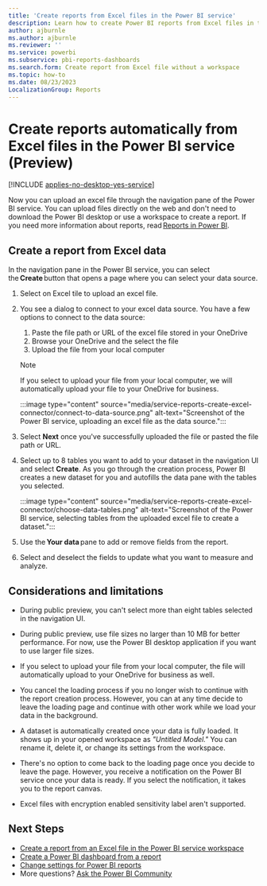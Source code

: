 ```yaml
---
title: 'Create reports from Excel files in the Power BI service'
description: Learn how to create Power BI reports from Excel files in the Power BI service without using desktop or a workspace.
author: ajburnle
ms.author: ajburnle
ms.reviewer: ''
ms.service: powerbi
ms.subservice: pbi-reports-dashboards
ms.search.form: Create report from Excel file without a workspace
ms.topic: how-to
ms.date: 08/23/2023
LocalizationGroup: Reports
---
```

# Create reports automatically from Excel files in the Power BI service (Preview)

[!INCLUDE [applies-no-desktop-yes-service](../includes/applies-yes-desktop-yes-service.md)]

Now you can upload an excel file through the navigation pane of the Power BI service. You can upload files directly on the web and don't need to download the Power BI desktop or use a workspace to create a report. If you need more information about reports, read [Reports in Power BI](../consumer/end-user-reports.md).   

## Create a report from Excel data 

In the navigation pane in the Power BI service, you can select the **Create** button that opens a page where you can select your data source.

 1. Select on Excel tile to upload an excel file.

 1. You see a dialog to connect to your excel data source. You have a few options to connect to the data source:
     1. Paste the file path or URL of the excel file stored in your OneDrive 
     1. Browse your OneDrive and the select the file
     1. Upload the file from your local computer
     > [!NOTE]
     > If you select to upload your file from your local computer, we will automatically upload your file to your OneDrive for business.

    :::image type="content" source="media/service-reports-create-excel-connector/connect-to-data-source.png" alt-text="Screenshot of the Power BI service, uploading an excel file as the data source.":::

 1. Select **Next** once you've successfully uploaded the file or pasted the file path or URL. 

 1. Select up to 8 tables you want to add to your dataset in the navigation UI and select **Create**. As you go through the creation process, Power BI creates a new dataset for you and autofills the data pane with the tables you selected.
     
    :::image type="content" source="media/service-reports-create-excel-connector/choose-data-tables.png" alt-text="Screenshot of the Power BI service, selecting tables from the uploaded excel file to create a dataset.":::

 1. Use the **Your data** pane to add or remove fields from the report. 

 1. Select and deselect the fields to update what you want to measure and analyze.
 
## Considerations and limitations

- During public preview, you can't select more than eight tables selected in the navigation UI. 

- During public preview, use file sizes no larger than 10 MB for better performance. For now, use the Power BI desktop application if you want to use larger file sizes.

- If you select to upload your file from your local computer, the file will automatically upload to your OneDrive for business as well.

- You cancel the loading process if you no longer wish to continue with the report creation process. However, you can at any time decide to leave the loading page and continue with other work while we load your data in the background.

- A dataset is automatically created once your data is fully loaded. It shows up in your opened workspace as *"Untitled Model."* You can rename it, delete it, or change its settings from the workspace.

- There's no option to come back to the loading page once you decide to leave the page. However, you receive a notification on the Power BI service once your data is ready. If you select the notification, it takes you to the report canvas.

- Excel files with encryption enabled sensitivity label aren't supported.

 ## Next Steps
* [Create a report from an Excel file in the Power BI service workspace](service-report-create-new.md)
* [Create a Power BI dashboard from a report](service-dashboard-create.md)
* [Change settings for Power BI reports](power-bi-report-settings.md)
* More questions? [Ask the Power BI Community](https://community.powerbi.com/)
 